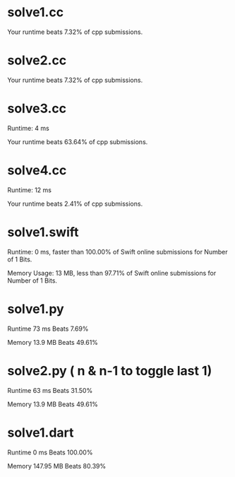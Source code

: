# solve1.cc

Your runtime beats 7.32% of cpp submissions.

# solve2.cc

Your runtime beats 7.32% of cpp submissions.

# solve3.cc

Runtime: 4 ms

Your runtime beats 63.64% of cpp submissions.

# solve4.cc

Runtime: 12 ms

Your runtime beats 2.41% of cpp submissions.

# solve1.swift

Runtime: 0 ms, faster than 100.00% of Swift online submissions for Number of 1 Bits.

Memory Usage: 13 MB, less than 97.71% of Swift online submissions for Number of 1 Bits.

# solve1.py

Runtime 73 ms Beats 7.69%

Memory 13.9 MB Beats 49.61%

# solve2.py ( n & n-1 to toggle last 1)

Runtime 63 ms Beats 31.50%

Memory 13.9 MB Beats 49.61%

# solve1.dart

Runtime 0 ms Beats 100.00%

Memory 147.95 MB Beats 80.39%

